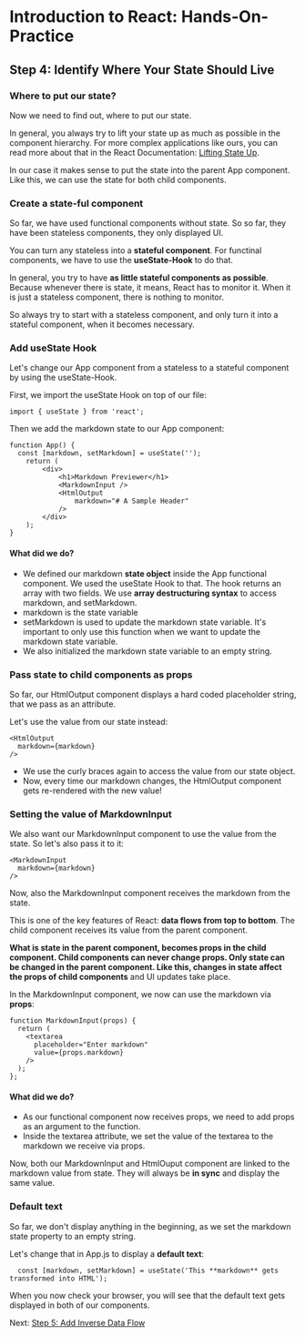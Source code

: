 # Introduction to React: Hands-On-Practice

## Step 4: Identify Where Your State Should Live

### Where to put our state?

Now we need to find out, where to put our state.

In general, you always try to lift your state up as much as possible in the component hierarchy. For more complex applications like ours, you can read more about that in the React Documentation: [Lifting State Up](https://reactjs.org/docs/lifting-state-up.html).

In our case it makes sense to put the state into the parent App component. Like this, we can use the state for both child components.

### Create a state-ful component

So far, we have used functional components without state. So so far, they have been stateless components, they only displayed UI.

You can turn any stateless into a **stateful component**. For functinal components, we have to use the **useState-Hook** to do that.

In general, you try to have **as little stateful components as possible**. Because whenever there is state, it means, React has to monitor it. When it is just a stateless component, there is nothing to monitor.

So always try to start with a stateless component, and only turn it into a stateful component, when it becomes necessary.

### Add useState Hook

Let's change our App component from a stateless to a stateful component by using the useState-Hook.

First, we import the useState Hook on top of our file:
```
import { useState } from 'react';
```

Then we add the markdown state to our App component:
```
function App() {
  const [markdown, setMarkdown] = useState('');
	return (
		<div>
			<h1>Markdown Previewer</h1>
			<MarkdownInput />
			<HtmlOutput
				markdown="# A Sample Header"
			/>
		</div>
	);
}
```

#### What did we do?
* We defined our markdown **state object** inside the App functional component. We used the useState Hook to that. The hook returns an array with two fields. We use **array destructuring syntax** to access markdown, and setMarkdown.
* markdown is the state variable
* setMarkdown is used to update the markdown state variable. It's important to only use this function when we want to update the markdown state variable.
* We also initialized the markdown state variable to an empty string.

### Pass state to child components as props

So far, our HtmlOutput component displays a hard coded placeholder string, that we pass as an attribute.

Let's use the value from our state instead:
```
<HtmlOutput
  markdown={markdown}
/>
```
* We use the curly braces again to access the value from our state object.
* Now, every time our markdown changes, the HtmlOutput component gets re-rendered with the new value!

### Setting the value of MarkdownInput

We also want our MarkdownInput component to use the value from the state. So let's also pass it to it:
```
<MarkdownInput
  markdown={markdown}
/>
```
Now, also the MarkdownInput component receives the markdown from the state.

This is one of the key features of React: **data flows from top to bottom**. The child component receives its value from the parent component.

**What is state in the parent component, becomes props in the child component. Child components can never change props. Only state can be changed in the parent component. Like this, changes in state affect the props of child components** and UI updates take place.

In the MarkdownInput component, we now can use the markdown via **props**:
```
function MarkdownInput(props) {
  return (
    <textarea
      placeholder="Enter markdown"
      value={props.markdown}
    />
  );
};
```
#### What did we do?
* As our functional component now receives props, we need to add props as an argument to the function.
* Inside the textarea attribute, we set the value of the textarea to the markdown we receive via props.

Now, both our MarkdownInput and HtmlOuput component are linked to the markdown value from state. They will always be **in sync** and display the same value.

### Default text

So far, we don't display anything in the beginning, as we set the markdown state property to an empty string.

Let's change that in App.js to display a **default text**:
```
  const [markdown, setMarkdown] = useState('This **markdown** gets transformed into HTML');
```
When you now check your browser, you will see that the default text gets displayed in both of our components.

Next: [Step 5: Add Inverse Data Flow](tutorial-step5.md)